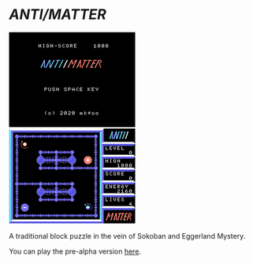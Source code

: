 # *ANTI/MATTER*

![Screenshot1](https://github.com/mkfoo/anti_matter/raw/main/assets/screen1.png)
![Screenshot2](https://github.com/mkfoo/anti_matter/raw/main/assets/screen2.png)

A traditional block puzzle in the vein of Sokoban and Eggerland Mystery.

You can play the pre-alpha version [here](https://mkfoo.github.io/anti/matter).
